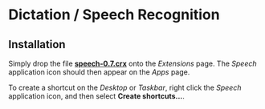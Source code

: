 # Dictation / Speech Recognition

## Installation

Simply drop the file __[speech-0.7.crx](http://sourceforge.net/projects/speech/files/speech-0.7.crx/download)__ onto the _Extensions_ page.
The _Speech_ application icon should then appear on the _Apps_ page.

To create a shortcut on the _Desktop_ or _Taskbar_, right click the _Speech_ application icon, and then select __Create shortcuts...__.
